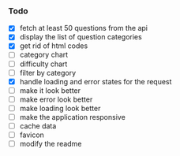 ### Todo
- [x] fetch at least 50 questions from the api
- [x] display the list of question categories
- [x] get rid of html codes
- [ ] category chart
- [ ] difficulty chart
- [ ] filter by category
- [x] handle loading and error states for the request
- [ ] make it look better
- [ ] make error look better
- [ ] make loading look better
- [ ] make the application responsive
- [ ] cache data
- [ ] favicon
- [ ] modify the readme
